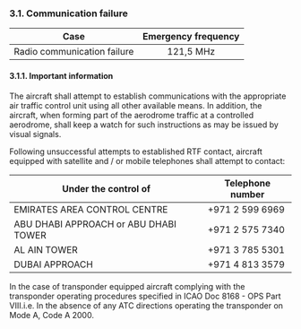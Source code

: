 ### **3.1. Communication failure**

|            Case             | Emergency frequency |
| :-------------------------: | :-----------------: |
| Radio communication failure |      121,5 MHz      |

#### 3.1.1. Important information

The aircraft shall attempt to establish communications with the appropriate air traffic control unit using all other available means. In addition, the aircraft, when forming part of the aerodrome traffic at a controlled aerodrome, shall keep a watch for such instructions as may be issued by visual signals.

Following unsuccessful attempts to established RTF contact, aircraft equipped with satellite and / or mobile telephones shall attempt to contact:

| Under the control of                  | Telephone number |
| ------------------------------------- | ---------------- |
| EMIRATES AREA CONTROL CENTRE          | +971 2 599 6969  |
| ABU DHABI APPROACH or ABU DHABI TOWER | +971 2 575 7340  |
| AL AIN TOWER                          | +971 3 785 5301  |
| DUBAI APPROACH                        | +971 4 813 3579  |

In the case of transponder equipped aircraft complying with the transponder operating procedures specified in ICAO Doc 8168 - OPS Part VIII.i.e. In the absence of any ATC directions operating the transponder on Mode A, Code A 2000.


